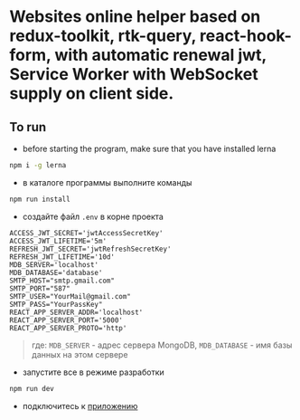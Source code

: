 # Websites online helper based on redux-toolkit, rtk-query, react-hook-form, with automatic renewal jwt, Service Worker with WebSocket supply on client side.

## To run

- before starting the program, make sure that you have installed lerna
```sh
npm i -g lerna
```
- в каталоге программы выполните команды
```sh
npm run install
```
- создайте файл `.env` в корне проекта
```
ACCESS_JWT_SECRET='jwtAccessSecretKey'
ACCESS_JWT_LIFETIME='5m'
REFRESH_JWT_SECRET='jwtRefreshSecretKey'
REFRESH_JWT_LIFETIME='10d'
MDB_SERVER='localhost'
MDB_DATABASE='database'
SMTP_HOST="smtp.gmail.com"
SMTP_PORT="587"
SMTP_USER="YourMail@gmail.com"
SMTP_PASS="YourPassKey"
REACT_APP_SERVER_ADDR='localhost'
REACT_APP_SERVER_PORT='5000'
REACT_APP_SERVER_PROTO='http'
```
> где:  `MDB_SERVER` - адрес сервера MongoDB, `MDB_DATABASE` - имя базы данных на этом сервере

- запустите все в режиме разработки
```sh
npm run dev
```
- подключитесь к [приложению](http://localhost:3000)
